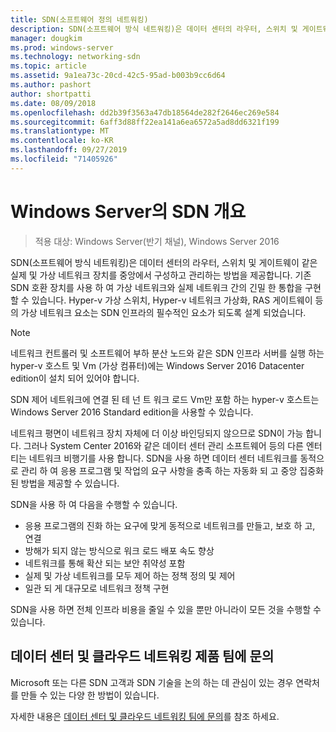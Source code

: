 ```yaml
---
title: SDN(소프트웨어 정의 네트워킹)
description: SDN(소프트웨어 방식 네트워킹)은 데이터 센터의 라우터, 스위치 및 게이트웨이 같은 실제 및 가상 네트워크 장치를 중앙에서 구성하고 관리하는 방법을 제공합니다. 이 항목을 사용 하 여 Windows Server, System Center 및 Microsoft Azure에 제공 된 SDN (소프트웨어 정의 네트워킹) 기술에 대해 알아봅니다.
manager: dougkim
ms.prod: windows-server
ms.technology: networking-sdn
ms.topic: article
ms.assetid: 9a1ea73c-20cd-42c5-95ad-b003b9cc6d64
ms.author: pashort
author: shortpatti
ms.date: 08/09/2018
ms.openlocfilehash: dd2b39f3563a47db18564de282f2646ec269e584
ms.sourcegitcommit: 6aff3d88ff22ea141a6ea6572a5ad8dd6321f199
ms.translationtype: MT
ms.contentlocale: ko-KR
ms.lasthandoff: 09/27/2019
ms.locfileid: "71405926"
---
```

# <a name="sdn-in-windows-server-overview"></a>Windows Server의 SDN 개요

>적용 대상: Windows Server(반기 채널), Windows Server 2016


SDN(소프트웨어 방식 네트워킹)은 데이터 센터의 라우터, 스위치 및 게이트웨이 같은 실제 및 가상 네트워크 장치를 중앙에서 구성하고 관리하는 방법을 제공합니다. 기존 SDN 호환 장치를 사용 하 여 가상 네트워크와 실제 네트워크 간의 긴밀 한 통합을 구현할 수 있습니다. Hyper-v 가상 스위치, Hyper-v 네트워크 가상화, RAS 게이트웨이 등의 가상 네트워크 요소는 SDN 인프라의 필수적인 요소가 되도록 설계 되었습니다. 

>[!Note]
>네트워크 컨트롤러 및 소프트웨어 부하 분산 노드와 같은 SDN 인프라 서버를 실행 하는 hyper-v 호스트 및 Vm (가상 컴퓨터)에는 Windows Server 2016 Datacenter edition이 설치 되어 있어야 합니다. 
>
>SDN 제어 네트워크에 연결 된 테 넌 트 워크 로드 Vm만 포함 하는 hyper-v 호스트는 Windows Server 2016 Standard edition을 사용할 수 있습니다.

네트워크 평면이 네트워크 장치 자체에 더 이상 바인딩되지 않으므로 SDN이 가능 합니다. 그러나 System Center 2016와 같은 데이터 센터 관리 소프트웨어 등의 다른 엔터티는 네트워크 비행기를 사용 합니다. SDN을 사용 하면 데이터 센터 네트워크를 동적으로 관리 하 여 응용 프로그램 및 작업의 요구 사항을 충족 하는 자동화 되 고 중앙 집중화 된 방법을 제공할 수 있습니다. 

SDN을 사용 하 여 다음을 수행할 수 있습니다.

- 응용 프로그램의 진화 하는 요구에 맞게 동적으로 네트워크를 만들고, 보호 하 고, 연결
- 방해가 되지 않는 방식으로 워크 로드 배포 속도 향상
- 네트워크를 통해 확산 되는 보안 취약성 포함
- 실제 및 가상 네트워크를 모두 제어 하는 정책 정의 및 제어 
- 일관 되 게 대규모로 네트워크 정책 구현

SDN을 사용 하면 전체 인프라 비용을 줄일 수 있을 뿐만 아니라이 모든 것을 수행할 수 있습니다.



## <a name="contact-the-datacenter-and-cloud-networking-product-team"></a>데이터 센터 및 클라우드 네트워킹 제품 팀에 문의

Microsoft 또는 다른 SDN 고객과 SDN 기술을 논의 하는 데 관심이 있는 경우 연락처를 만들 수 있는 다양 한 방법이 있습니다.

자세한 내용은 [데이터 센터 및 클라우드 네트워킹 팀에 문의](contact-sdn-team.md)를 참조 하세요.
